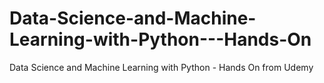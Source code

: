 # Data-Science-and-Machine-Learning-with-Python---Hands-On
Data Science and Machine Learning with Python - Hands On from Udemy

